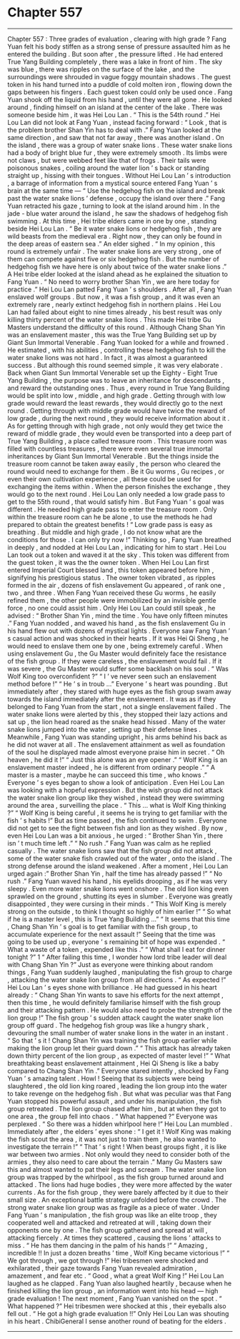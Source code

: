 
# Chapter 557


---

Chapter 557 : Three grades of evaluation , clearing with high grade ?
Fang Yuan felt his body stiffen as a strong sense of pressure assaulted him as he entered the building .
But soon after , the pressure lifted .
He had entered True Yang Building completely , there was a lake in front of him .
The sky was blue , there was ripples on the surface of the lake , and the surroundings were shrouded in vague foggy mountain shadows .
The guest token in his hand turned into a puddle of cold molten iron , flowing down the gaps between his fingers .
Each guest token could only be used once .
Fang Yuan shook off the liquid from his hand , until they were all gone .
He looked around , finding himself on an island at the center of the lake . There was someone beside him , it was Hei Lou Lan .
“ This is the 54th round .” Hei Lou Lan did not look at Fang Yuan , instead facing forward : “ Look , that is the problem brother Shan Yin has to deal with .”
Fang Yuan looked at the same direction , and saw that not far away , there was another island .
On the island , there was a group of water snake lions .
These water snake lions had a body of bright blue fur , they were extremely smooth . Its limbs were not claws , but were webbed feet like that of frogs . Their tails were poisonous snakes , coiling around the water lion ’ s back or standing straight up , hissing with their tongues .
Without Hei Lou Lan ’ s introduction , a barrage of information from a mystical source entered Fang Yuan ’ s brain at the same time —
“ Use the hedgehog fish on the island and break past the water snake lions ’ defense , occupy the island over there .”
Fang Yuan retracted his gaze , turning to look at the island around him .
In the jade - blue water around the island , he saw the shadows of hedgehog fish swimming .
At this time , Hei tribe elders came in one by one , standing beside Hei Lou Lan .
“ Be it water snake lions or hedgehog fish , they are wild beasts from the medieval era . Right now , they can only be found in the deep areas of eastern sea .” An elder sighed .
“ In my opinion , this round is extremely unfair . The water snake lions are very strong , one of them can compete against five or six hedgehog fish . But the number of hedgehog fish we have here is only about twice of the water snake lions .” A Hei tribe elder looked at the island ahead as he explained the situation to Fang Yuan .
“ No need to worry brother Shan Yin , we are here today for practice .” Hei Lou Lan patted Fang Yuan ’ s shoulders .
After all , Fang Yuan enslaved wolf groups . But now , it was a fish group , and it was even an extremely rare , nearly extinct hedgehog fish in northern plains .
Hei Lou Lan had failed about eight to nine times already , his best result was only killing thirty percent of the water snake lions . This made Hei tribe Gu Masters understand the difficulty of this round .
Although Chang Shan Yin was an enslavement master , this was the True Yang Building set up by Giant Sun Immortal Venerable .
Fang Yuan looked for a while and frowned .
He estimated , with his abilities , controlling these hedgehog fish to kill the water snake lions was not hard . In fact , it was almost a guaranteed success .
But although this round seemed simple , it was very elaborate .
Back when Giant Sun Immortal Venerable set up the Eighty - Eight True Yang Building , the purpose was to leave an inheritance for descendants , and reward the outstanding ones . Thus , every round in True Yang Building would be split into low , middle , and high grade .
Getting through with low grade would reward the least rewards , they would directly go to the next round .
Getting through with middle grade would have twice the reward of low grade , during the next round , they would receive information about it .
As for getting through with high grade , not only would they get twice the reward of middle grade , they would even be transported into a deep part of True Yang Building , a place called treasure room .
This treasure room was filled with countless treasures , there were even several true immortal inheritances by Giant Sun Immortal Venerable .
But the things inside the treasure room cannot be taken away easily , the person who cleared the round would need to exchange for them .
Be it Gu worms , Gu recipes , or even their own cultivation experience , all these could be used for exchanging the items within .
When the person finishes the exchange , they would go to the next round .
Hei Lou Lan only needed a low grade pass to get to the 55th round , that would satisfy him . But Fang Yuan ’ s goal was different .
He needed high grade pass to enter the treasure room . Only within the treasure room can he be alone , to use the methods he had prepared to obtain the greatest benefits !
“ Low grade pass is easy as breathing . But middle and high grade , I do not know what are the conditions for those . I can only try now !”
Thinking so , Fang Yuan breathed in deeply , and nodded at Hei Lou Lan , indicating for him to start .
Hei Lou Lan took out a token and waved it at the sky .
This token was different from the guest token , it was the the owner token . When Hei Lou Lan first entered Imperial Court blessed land , this token appeared before him , signifying his prestigious status .
The owner token vibrated , as ripples formed in the air , dozens of fish enslavement Gu appeared , of rank one , two , and three .
When Fang Yuan received these Gu worms , he easily refined them , the other people were immobilized by an invisible gentle force , no one could assist him .
Only Hei Lou Lan could still speak , he advised : “ Brother Shan Yin , mind the time . You have only fifteen minutes .”
Fang Yuan nodded , and waved his hand , as the fish enslavement Gu in his hand flew out with dozens of mystical lights .
Everyone saw Fang Yuan ’ s casual action and was shocked in their hearts .
If it was Hei Qi Sheng , he would need to enslave them one by one , being extremely careful . When using enslavement Gu , the Gu Master would definitely face the resistance of the fish group . If they were careless , the enslavement would fail . If it was severe , the Gu Master would suffer some backlash on his soul .
“ Was Wolf King too overconfident ?”
“ I ’ ve never seen such an enslavement method before !”
“ He ’ s in troub …”
Everyone ’ s heart was pounding .
But immediately after , they stared with huge eyes as the fish group swam away towards the island immediately after the enslavement . It was as if they belonged to Fang Yuan from the start , not a single enslavement failed .
The water snake lions were alerted by this , they stopped their lazy actions and sat up , the lion head roared as the snake head hissed .
Many of the water snake lions jumped into the water , setting up their defense lines .
Meanwhile , Fang Yuan was standing upright , his arms behind his back as he did not waver at all . The enslavement attainment as well as foundation of the soul he displayed made almost everyone praise him in secret .
“ Oh heaven , he did it !”
“ Just this alone was an eye opener .”
“ Wolf King is an enslavement master indeed , he is different from ordinary people .”
“ A master is a master , maybe he can succeed this time , who knows .”
Everyone ’ s eyes began to show a look of anticipation . Even Hei Lou Lan was looking with a hopeful expression .
But the wish group did not attack the water snake lion group like they wished , instead they were swimming around the area , surveilling the place .
“ This … what is Wolf King thinking ?”
“ Wolf King is being careful , it seems he is trying to get familiar with the fish ’ s habits !”
But as time passed , the fish continued to swim . Everyone did not get to see the fight between fish and lion as they wished .
By now , even Hei Lou Lan was a bit anxious , he urged : “ Brother Shan Yin , there isn ’ t much time left .”
“ No rush .” Fang Yuan was calm as he replied casually .
The water snake lions saw that the fish group did not attack , some of the water snake fish crawled out of the water , onto the island . The strong defense around the island weakened .
After a moment , Hei Lou Lan urged again :” Brother Shan Yin , half the time has already passed !”
“ No rush .” Fang Yuan waved his hand , his eyelids drooping , as if he was very sleepy .
Even more water snake lions went onshore . The old lion king even sprawled on the ground , shutting its eyes in slumber .
Everyone was greatly disappointed , they were cursing in their minds .
“ This Wolf King is merely strong on the outside , to think I thought so highly of him earlier !”
“ So what if he is a master level , this is True Yang Building …”
“ It seems that this time , Chang Shan Yin ’ s goal is to get familiar with the fish group , to accumulate experience for the next assault !”
Seeing that the time was going to be used up , everyone ’ s remaining bit of hope was expended .
“ What a waste of a token , expended like this .”
“ What shall I eat for dinner tonight ?” 1
“ After failing this time , I wonder how lord tribe leader will deal with Chang Shan Yin ?”
Just as everyone were thinking about random things , Fang Yuan suddenly laughed , manipulating the fish group to charge , attacking the water snake lion group from all directions .
“ As expected !” Hei Lou Lan ’ s eyes shone with brilliance .
He had guessed in his heart already : “ Chang Shan Yin wants to save his efforts for the next attempt , then this time , he would definitely familiarise himself with the fish group and their attacking pattern . He would also need to probe the strength of the lion group !”
The fish group ’ s sudden attack caught the water snake lion group off guard .
The hedgehog fish group was like a hungry shark , devouring the small number of water snake lions in the water in an instant .
“ So that ’ s it ! Chang Shan Yin was training the fish group earlier while making the lion group let their guard down .”
“ This attack has already taken down thirty percent of the lion group , as expected of master level !”
“ What breathtaking beast enslavement attainment , Hei Qi Sheng is like a baby compared to Chang Shan Yin .”
Everyone stared intently , shocked by Fang Yuan ’ s amazing talent .
Howl !
Seeing that its subjects were being slaughtered , the old lion king roared , leading the lion group into the water to take revenge on the hedgehog fish .
But what was peculiar was that Fang Yuan stopped his powerful assault , and under his manipulation , the fish group retreated .
The lion group chased after him , but at when they got to one area , the group fell into chaos .
“ What happened ?” Everyone was perplexed .
“ So there was a hidden whirlpool here !” Hei Lou Lan mumbled .
Immediately after , the elders ’ eyes shone : “ I get it ! Wolf King was making the fish scout the area , it was not just to train them , he also wanted to investigate the terrain !”
“ That ’ s right ! When beast groups fight , it is like war between two armies . Not only would they need to consider both of the armies , they also need to care about the terrain .” Many Gu Masters saw this and almost wanted to pat their legs and scream .
The water snake lion group was trapped by the whirlpool , as the fish group turned around and attacked .
The lions had huge bodies , they were more affected by the water currents . As for the fish group , they were barely affected by it due to their small size .
An exceptional battle strategy unfolded before the crowd .
The strong water snake lion group was as fragile as a piece of water . Under Fang Yuan ’ s manipulation , the fish group was like an elite troop , they cooperated well and attacked and retreated at will , taking down their opponents one by one .
The fish group gathered and spread at will , attacking fiercely . At times they scattered , causing the lions ’ attacks to miss .
“ He has them dancing in the palm of his hands !”
“ Amazing , incredible !! In just a dozen breaths ’ time , Wolf King became victorious !”
“ We got through , we got through !”
Hei tribesmen were shocked and exhilarated , their gaze towards Fang Yuan revealed admiration , amazement , and fear etc .
“ Good , what a great Wolf King !” Hei Lou Lan laughed as he clapped .
Fang Yuan also laughed heartily , because when he finished killing the lion group , an information went into his head — high grade evaluation !
The next moment , Fang Yuan vanished on the spot .
“ What happened ?” Hei tribesmen were shocked at this , their eyeballs also fell out .
“ He got a high grade evaluation !!” Only Hei Lou Lan was shouting in his heart .
ChibiGeneral I sense another round of beating for the elders .

---

